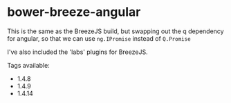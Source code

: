 bower-breeze-angular
============

This is the same as the BreezeJS build, but swapping out the q dependency for angular, so that we can use `ng.IPromise` instead of `Q.Promise`

I've also included the 'labs' plugins for BreezeJS.

Tags available:
 - 1.4.8
 - 1.4.9
 - 1.4.14